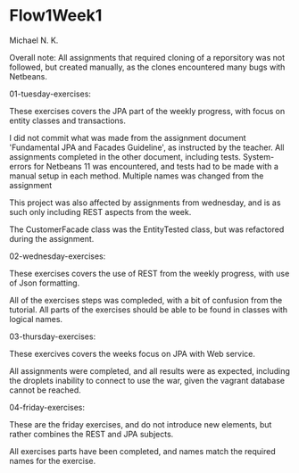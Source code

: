 # Flow1Week1

Michael N. K.


Overall note: All assignments that required cloning of a reporsitory was not followed, but created manually, as the clones encountered many bugs with Netbeans.




01-tuesday-exercises:

These exercises covers the JPA part of the weekly progress, with focus on entity classes and transactions.

I did not commit what was made from the assignment document 'Fundamental JPA and Facades Guideline', as instructed by the teacher.
All assignments completed in the other document, including tests.
System-errors for Netbeans 11 was encountered, and tests had to be made with a manual setup in each method.
Multiple names was changed from the assignment

This project was also affected by assignments from wednesday, and is as such only including REST aspects from the week.

The CustomerFacade class was the EntityTested class, but was refactored during the assignment.




02-wednesday-exercises:

These exercises covers the use of REST from the weekly progress, with use of Json formatting.

All of the exercises steps was compleded, with a bit of confusion from the tutorial. All parts of the exercises should be able to be found in classes with logical names.




03-thursday-exercises:

These exercives covers the weeks focus on JPA with Web service.

All assignments were completed, and all results were as expected, including the droplets inability to connect to use the war, given the vagrant database cannot be reached.




04-friday-exercises:

These are the friday exercises, and do not introduce new elements, but rather combines the REST and JPA subjects.

All exercises parts have been completed, and names match the required names for the exercise.
